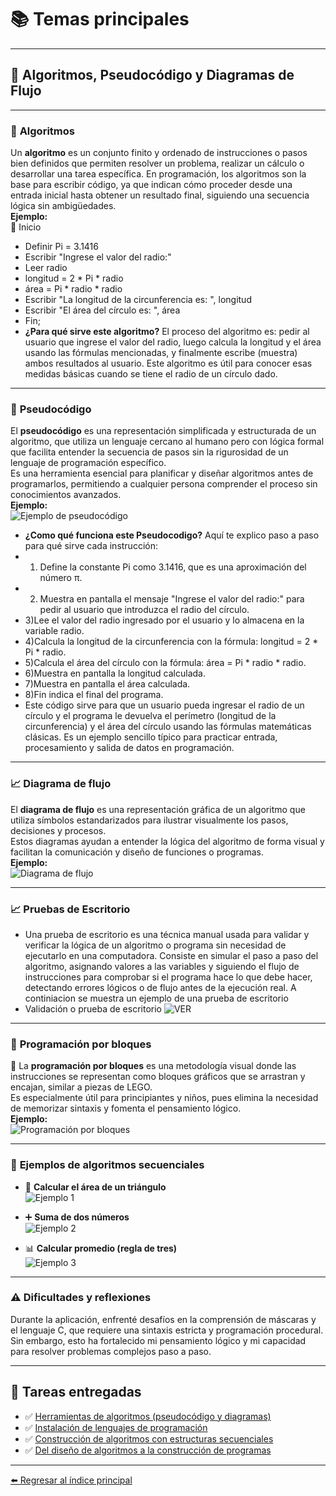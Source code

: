 # 📚 **Temas principales**

---

## 🚀 **Algoritmos, Pseudocódigo y Diagramas de Flujo**

---

### 🧮 **Algoritmos**

Un **algoritmo** es un conjunto finito y ordenado de instrucciones o pasos bien definidos que permiten resolver un problema, realizar un cálculo o desarrollar una tarea específica. En programación, los algoritmos son la base para escribir código, ya que indican cómo proceder desde una entrada inicial hasta obtener un resultado final, siguiendo una secuencia lógica sin ambigüedades.  
**Ejemplo:**  
📝 Inicio  
- Definir Pi = 3.1416  
- Escribir "Ingrese el valor del radio:"  
- Leer radio  
- longitud = 2 * Pi * radio  
- área = Pi * radio * radio  
- Escribir "La longitud de la circunferencia es: ", longitud  
- Escribir "El área del círculo es: ", área  
- Fin;
- **¿Para qué sirve este algoritmo?**
El proceso del algoritmo es: pedir al usuario que ingrese el valor del radio, luego calcula la longitud y el área usando las fórmulas mencionadas, y finalmente escribe (muestra) ambos resultados al usuario. Este algoritmo es útil para conocer esas medidas básicas cuando se tiene el radio de un círculo dado.
---

### 📜 **Pseudocódigo**

El **pseudocódigo** es una representación simplificada y estructurada de un algoritmo, que utiliza un lenguaje cercano al humano pero con lógica formal que facilita entender la secuencia de pasos sin la rigurosidad de un lenguaje de programación específico.  
Es una herramienta esencial para planificar y diseñar algoritmos antes de programarlos, permitiendo a cualquier persona comprender el proceso sin conocimientos avanzados.  
**Ejemplo:**  
![Ejemplo de pseudocódigo](https://github.com/ElvisGuayllas/Teor-a-de-la-Programaci-n/blob/main/imagenes/imagen1.png)
- **¿Como qué funciona este Pseudocodigo?**
Aquí te explico paso a paso para qué sirve cada instrucción:
- 1) Define la constante Pi como 3.1416, que es una aproximación del número π.
- 2) Muestra en pantalla el mensaje "Ingrese el valor del radio:" para pedir al usuario que introduzca el radio del círculo.
- 3)Lee el valor del radio ingresado por el usuario y lo almacena en la variable radio.
- 4)Calcula la longitud de la circunferencia con la fórmula: longitud = 2 * Pi * radio.
- 5)Calcula el área del círculo con la fórmula: área = Pi * radio * radio.
- 6)Muestra en pantalla la longitud calculada.
- 7)Muestra en pantalla el área calculada.
- 8)Fin indica el final del programa.
- Este código sirve para que un usuario pueda ingresar el radio de un círculo y el programa le devuelva el perímetro (longitud de la circunferencia) y el área del círculo usando las fórmulas matemáticas clásicas. Es un ejemplo sencillo típico para practicar entrada, procesamiento y salida de datos en programación.
---

### 📈 **Diagrama de flujo**

El **diagrama de flujo** es una representación gráfica de un algoritmo que utiliza símbolos estandarizados para ilustrar visualmente los pasos, decisiones y procesos.  
Estos diagramas ayudan a entender la lógica del algoritmo de forma visual y facilitan la comunicación y diseño de funciones o programas.  
**Ejemplo:**  
![Diagrama de flujo](https://github.com/ElvisGuayllas/Teor-a-de-la-Programaci-n/blob/main/imagenes/Diagrama%20de%20flujo.png)

---
### 📈 **Pruebas de Escritorio**
- Una prueba de escritorio es una técnica manual usada para validar y verificar la lógica de un algoritmo o programa sin necesidad de ejecutarlo en una computadora. Consiste en simular el paso a paso del algoritmo, asignando valores a las variables y siguiendo el flujo de instrucciones para comprobar si el programa hace lo que debe hacer, detectando errores lógicos o de flujo antes de la ejecución real.
A continiacion se muestra un ejemplo de una prueba de escritorio 
-	Validación o prueba de escritorio
![VER](https://github.com/ElvisGuayllas/Teor-a-de-la-Programaci-n/blob/main/imagenes/Pruebas%20de%20escritorio.png)
---

### 🔲 **Programación por bloques**

🧱 La **programación por bloques** es una metodología visual donde las instrucciones se representan como bloques gráficos que se arrastran y encajan, similar a piezas de LEGO.  
Es especialmente útil para principiantes y niños, pues elimina la necesidad de memorizar sintaxis y fomenta el pensamiento lógico.  
**Ejemplo:**  
![Programación por bloques](https://github.com/ElvisGuayllas/Teor-a-de-la-Programaci-n/blob/main/imagenes/Captura%20de%20pantalla%202025-10-29%20093359.png)

---

### 📝 **Ejemplos de algoritmos secuenciales**

- 📐 **Calcular el área de un triángulo**  
  ![Ejemplo 1](https://github.com/ElvisGuayllas/Teor-a-de-la-Programaci-n/blob/main/imagenes/Captura%20de%20pantalla%202025-10-29%20095347.png)

- ➕ **Suma de dos números**  
  ![Ejemplo 2](https://github.com/ElvisGuayllas/Teor-a-de-la-Programaci-n/blob/main/imagenes/suma%20de%20dos%20numeros.png)

- 📊 **Calcular promedio (regla de tres)**  
  ![Ejemplo 3](https://github.com/ElvisGuayllas/Teor-a-de-la-Programaci-n/blob/main/imagenes/Promedio.png)

---

### ⚠️ **Dificultades y reflexiones**

Durante la aplicación, enfrenté desafíos en la comprensión de máscaras y el lenguaje C, que requiere una sintaxis estricta y programación procedural. Sin embargo, esto ha fortalecido mi pensamiento lógico y mi capacidad para resolver problemas complejos paso a paso.

---

## 📁 **Tareas entregadas**

- ✅ [Herramientas de algoritmos (pseudocódigo y diagramas)](https://drive.google.com/file/d/1-8r3nNZ82_79XYHAUDY8EJkMvBsa1ERc/view?usp=drive_link)  
- ✅ [Instalación de lenguajes de programación](https://drive.google.com/file/d/14J7SAnPUKfMiSxT1s4EGUgtW_r7eQY0G/view?usp=drive_link)  
- ✅ [Construcción de algoritmos con estructuras secuenciales](https://drive.google.com/file/d/1AZLjMB7uwIYVQi00So4b3ge_dJLJ8LFA/view?usp=drive_link)  
- ✅ [Del diseño de algoritmos a la construcción de programas](https://drive.google.com/file/d/1Roji2JPSVhwFUL0xn-KkCvRUT9IvwU12/view?usp=drive_link)

---

[⬅️ Regresar al índice principal](./index.md)
